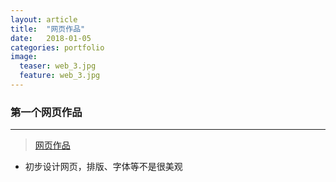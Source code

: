 ```yaml
---
layout: article
title:  "网页作品"
date:   2018-01-05
categories: portfolio
image:
  teaser: web_3.jpg
  feature: web_3.jpg
---
```

### 第一个网页作品
---
> [网页作品](https://kristina579.github.io/portfolio/website_1)
- 初步设计网页，排版、字体等不是很美观